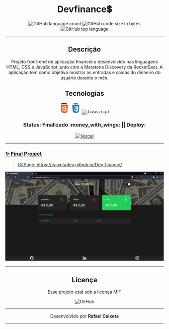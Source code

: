 <h1 align = "center"> Devfinance💲</h1>
<p align = "center"><img alt="GitHub language count" src="https://img.shields.io/github/languages/count/caixetadev/dev-finance">
  <img alt="GitHub code size in bytes" src="https://img.shields.io/github/languages/code-size/caixetadev/dev-finance?color=black">
  <img alt="GitHub top language" src="https://img.shields.io/github/languages/top/caixetadev/dev-finance?color=green">
  
  ---
  
 <h2 align = "center"> Descrição </h2>
 <p align = "center"> Projeto front-end de aplicação financeira desenvolvido nas linguagens HTML, CSS e JavaScript junto com a Maratona Discovery da RocketSeat. A aplicação tem como objetivo mostrar as entradas e saídas do dinheiro do usuário durante o mês. </p>

<h2 align = "center">Tecnologias </h2>

<p align = "center">
<code><img height="32" src="https://raw.githubusercontent.com/github/explore/80688e429a7d4ef2fca1e82350fe8e3517d3494d/topics/html/html.png" alt="HTML5"/></code>
<code><img height="32" src="https://raw.githubusercontent.com/github/explore/80688e429a7d4ef2fca1e82350fe8e3517d3494d/topics/css/css.png" alt="CSS"/></code>
<code><img height="32" src="https://seeklogo.com/images/J/javascript-logo-E967E87D74-seeklogo.com.png" alt="Javascript"/></code>

</p>

<h3 align = "center">Status: Finalizado :money_with_wings: || Deploy: </h3>  
<p align = "center"><a href = "https://caixetadev.github.io/Dev-finance/"><img alt="Vercel" src="https://img.shields.io/badge/vercel%20-%23000000.svg?&style=for-the-badge&logo=vercel&logoColor=white"/</a></p>

---
### ✨ Final Project
> GitPage: https://caixetadev.github.io/Dev-finance/
<p align="center">
  <img src="https://github.com/Caixetadev/Dev-finance/blob/master/assets/devfinance.png" alt="Devfinance" />
</p>

---

<h2 align = "center">Licença</h2>
<p align = "center"> Esse projeto está sob a licença MIT  </p>
<p align = "center"><img alt="GitHub" src="https://img.shields.io/github/license/carolfons/devfinances"></p>

---
<p align = "center"> Desenvolvido por <b>Rafael Caixeta</b></p>

---
